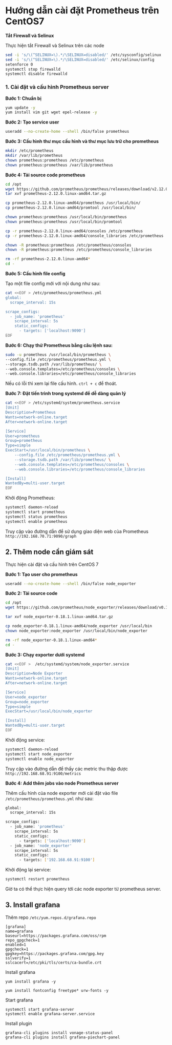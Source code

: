 # Hướng dẫn cài đặt Prometheus trên CentOS7


**Tắt Firewall và Selinux**

Thực hiện tắt Firewall và Selinux trên các node

```sh
sed -i 's/\(^SELINUX=\).*/\SELINUX=disabled/' /etc/sysconfig/selinux
sed -i 's/\(^SELINUX=\).*/\SELINUX=disabled/' /etc/selinux/config
setenforce 0
systemctl stop firewalld
systemctl disable firewalld
```

### 1. Cài đặt và cấu hình Prometheus server

**Bước 1: Chuẩn bị**

```sh
yum update -y
yum install vim git wget epel-release -y
```

**Bước 2: Tạo service user**

```sh
useradd --no-create-home --shell /bin/false prometheus
```

**Bước 3: Cấu hình thư mục cấu hình và thư mục lưu trữ cho prometheus**

```sh
mkdir /etc/prometheus
mkdir /var/lib/prometheus
chown prometheus:prometheus /etc/prometheus
chown prometheus:prometheus /var/lib/prometheus
```

**Bước 4: Tải source code prometheus**  

```sh
cd /opt
wget https://github.com/prometheus/prometheus/releases/download/v2.12.0/prometheus-2.12.0.linux-amd64.tar.gz
tar xvf prometheus-2.12.0.linux-amd64.tar.gz

cp prometheus-2.12.0.linux-amd64/prometheus /usr/local/bin/
cp prometheus-2.12.0.linux-amd64/promtool /usr/local/bin/

chown prometheus:prometheus /usr/local/bin/prometheus
chown prometheus:prometheus /usr/local/bin/promtool

cp -r prometheus-2.12.0.linux-amd64/consoles /etc/prometheus
cp -r prometheus-2.12.0.linux-amd64/console_libraries /etc/prometheus

chown -R prometheus:prometheus /etc/prometheus/consoles
chown -R prometheus:prometheus /etc/prometheus/console_libraries

rm -rf prometheus-2.12.0.linux-amd64*
cd -
```

**Bước 5: Cấu hình file config**

Tạo một file config mới với nội dung như sau:

```sh
cat <<EOF > /etc/prometheus/prometheus.yml
global:
  scrape_interval: 15s

scrape_configs:
  - job_name: 'prometheus'
    scrape_interval: 5s
    static_configs:
      - targets: ['localhost:9090']
EOF
```

**Bước 6: Chạy thử Prometheus bằng câu lệnh sau:**

```sh
sudo -u prometheus /usr/local/bin/prometheus \
--config.file /etc/prometheus/prometheus.yml \
--storage.tsdb.path /var/lib/prometheus/ \
--web.console.templates=/etc/prometheus/consoles \
--web.console.libraries=/etc/prometheus/console_libraries
```

Nếu có lỗi thì xem lại file cấu hình. `ctrl + c` để thoát.

**Bước 7: Đặt tiến trình trong systemd để dễ dàng quản lý**

```sh
cat <<EOF > /etc/systemd/system/prometheus.service
[Unit]
Description=Prometheus
Wants=network-online.target
After=network-online.target

[Service]
User=prometheus
Group=prometheus
Type=simple
ExecStart=/usr/local/bin/prometheus \
    --config.file /etc/prometheus/prometheus.yml \
    --storage.tsdb.path /var/lib/prometheus/ \
    --web.console.templates=/etc/prometheus/consoles \
    --web.console.libraries=/etc/prometheus/console_libraries

[Install]
WantedBy=multi-user.target
EOF
```

Khởi động Prometheus:

```sh
systemctl daemon-reload
systemctl start prometheus
systemctl status prometheus
systemctl enable prometheus
```

Truy cập vào đường dẫn để sử dụng giao diện web của Prometheus `http://192.168.70.71:9090/graph`


## 2. Thêm node cần giám sát

Thực hiện cài đặt và cấu hình trên CentOS 7

**Bước 1: Tạo user cho prometheus**

```sh
useradd --no-create-home --shell /bin/false node_exporter
```

**Bước 2: Tải source code**

```sh
cd /opt
wget https://github.com/prometheus/node_exporter/releases/download/v0.18.1/node_exporter-0.18.1.linux-amd64.tar.gz

tar xvf node_exporter-0.18.1.linux-amd64.tar.gz

cp node_exporter-0.18.1.linux-amd64/node_exporter /usr/local/bin
chown node_exporter:node_exporter /usr/local/bin/node_exporter

rm -rf node_exporter-0.18.1.linux-amd64*
cd -
```

**Bước 3: Chạy exporter dưới systemd**

```sh
cat <<EOF >  /etc/systemd/system/node_exporter.service
[Unit]
Description=Node Exporter
Wants=network-online.target
After=network-online.target

[Service]
User=node_exporter
Group=node_exporter
Type=simple
ExecStart=/usr/local/bin/node_exporter

[Install]
WantedBy=multi-user.target
EOF
```

Khởi động service:

```sh
systemctl daemon-reload
systemctl start node_exporter
systemctl enable node_exporter
```

Truy cập vào đường dẫn để thấy các metric thu thập được `http://192.168.68.91:9100/metrics`

**Bước 4: Add thêm jobs vào node Prometheus server**

Thêm cấu hình của node exporter mới cài đặt vào file `/etc/prometheus/prometheus.yml` như sau:
```sh
global:
  scrape_interval: 15s

scrape_configs:
  - job_name: 'prometheus'
    scrape_interval: 5s
    static_configs:
      - targets: ['localhost:9090']
  - job_name: 'node_exporter'
    scrape_interval: 5s
    static_configs:
      - targets: ['192.168.68.91:9100']
```

Khởi động lại service:

```sh
systemctl restart prometheus
```

Giờ ta có thể thực hiện query tới các node exporter từ prometheus server.

## 3. Install grafana

Thêm repo `/etc/yum.repos.d/grafana.repo`

```
[grafana]
name=grafana
baseurl=https://packages.grafana.com/oss/rpm
repo_gpgcheck=1
enabled=1
gpgcheck=1
gpgkey=https://packages.grafana.com/gpg.key
sslverify=1
sslcacert=/etc/pki/tls/certs/ca-bundle.crt
```

Install grafana

`yum install grafana -y`

```
yum install fontconfig freetype* urw-fonts -y
```

Start grafana

```
systemctl start grafana-server
systemctl enable grafana-server.service
```

Install plugin

```
grafana-cli plugins install vonage-status-panel
grafana-cli plugins install grafana-piechart-panel
```
